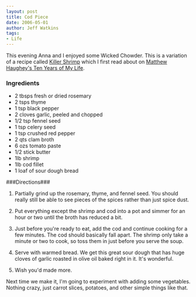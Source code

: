 ```yaml
---
layout: post
title: Cod Piece
date: 2006-05-01
author: Jeff Watkins
tags:
- Life
---
```


This evening Anna and I enjoyed some Wicked Chowder. This is a variation of a recipe called [Killer Shrimp](http://www.cyber-kitchen.com/recipes/Killer_Shrimp.htm) which I first read about on [Matthew Haughey's Ten Years of My Life](http://tenyearsofmylife.com/2005/01/16/).

### Ingredients ###
* 2 tbsps fresh or dried rosemary
* 2 tsps thyme
* 1 tsp black pepper
* 2 cloves garlic, peeled and chopped
* 1/2 tsp fennel seed
* 1 tsp celery seed
* 1 tsp crushed red pepper
* 2 qts clam broth
* 6 ozs tomato paste
* 1/2 stick butter
* 1lb shrimp
* 1lb cod fillet
* 1 loaf of sour dough bread

###Directions###
1. Partially grind up the rosemary, thyme, and fennel seed. You should really still be able to see pieces of the spices rather than just spice dust.

2. Put everything except the shrimp and cod into a pot and simmer for an hour or two until the broth has reduced a bit.

3. Just before you're ready to eat, add the cod and continue cooking for a few minutes. The cod should basically fall apart. The shrimp only take a minute or two to cook, so toss them in just before you serve the soup.

4. Serve with warmed bread. We get this great sour dough that has huge cloves of garlic roasted in olive oil baked right in it. It's wonderful.

5. Wish you'd made more.

Next time we make it, I'm going to experiment with adding some vegetables. Nothing crazy, just carrot slices, potatoes, and other simple things like that.